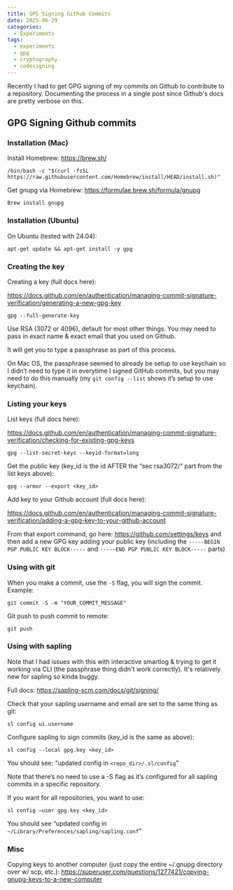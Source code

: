 ```yaml
---
title: GPG Signing Github Commits
date: 2025-06-29
categories:
  - Experiments
tags:
  - experiments
  - gpg
  - cryptography
  - codesigning
---
```


Recently I had to get GPG signing of my commits on Github to contribute to a repository. Documenting the process in a single post since Github's docs are pretty verbose on this.

## GPG Signing Github commits

### Installation (Mac)

Install Homebrew: https://brew.sh/ 

```shell
/bin/bash -c "$(curl -fsSL https://raw.githubusercontent.com/Homebrew/install/HEAD/install.sh)"
```

Get gnupg via Homebrew: https://formulae.brew.sh/formula/gnupg 

```shell
Brew install gnupg
```

### Installation (Ubuntu)

On Ubuntu (tested with 24.04):
```shell
apt-get update && apt-get install -y gpg
```

### Creating the key

Creating a key (full docs here):

https://docs.github.com/en/authentication/managing-commit-signature-verification/generating-a-new-gpg-key 

```shell
gpg --full-generate-key
```

Use RSA (3072 or 4096), default for most other things. You may need to pass in exact name & exact email that you used on Github. 

It will get you to type a passphrase as part of this process. 

On Mac OS, the passphrase seemed to already be setup to use keychain so I didn’t need to type it in everytime I signed GitHub commits, but you may need to do this manually (my `git config --list` shows it’s setup to use keychain).

### Listing your keys

List keys (full docs here):

https://docs.github.com/en/authentication/managing-commit-signature-verification/checking-for-existing-gpg-keys 

```shell
gpg --list-secret-keys --keyid-format=long
```

Get the public key (key_id is the id AFTER the “sec   rsa3072/“ part from the list keys above):
```shell
gpg --armor --export <key_id>
```

Add key to your Github account (full docs here):
 
https://docs.github.com/en/authentication/managing-commit-signature-verification/adding-a-gpg-key-to-your-github-account 

From that export command, go here: https://github.com/settings/keys and then add a new GPG key adding your public key (including the `-----BEGIN PGP PUBLIC KEY BLOCK-----` and `-----END PGP PUBLIC KEY BLOCK-----` parts)

### Using with git

When you make a commit, use the `-S` flag, you will sign the commit. Example:
```shell
git commit -S -m "YOUR_COMMIT_MESSAGE"
```

Git push to push commit to remote:
```shell
git push 
```

### Using with sapling

Note that I had issues with this with interactive smartlog & trying to get it working via CLI (the passphrase thing didn't work correctly). It's relatively new for sapling so kinda buggy.

Full docs: https://sapling-scm.com/docs/git/signing/ 

Check that your sapling username and email are set to the same thing as git:
```shell
sl config ui.username
```

Configure sapling to sign commits (key_id is the same as above):
```shell
sl config --local gpg.key <key_id>
```
You should see: “updated config in `<repo_dir>/.sl/config`”

Note that there’s no need to use a -S flag as it’s configured for all sapling commits in a specific repository.

If you want for all repositories, you want to use:
```shell
sl config —user gpg.key <key_id>
```
You should see “updated config in `~/Library/Preferences/sapling/sapling.conf`”

### Misc

Copying keys to another computer (just copy the entire ~/.gnupg directory over w/ scp, etc.): 
https://superuser.com/questions/1277421/copying-gnupg-keys-to-a-new-computer
